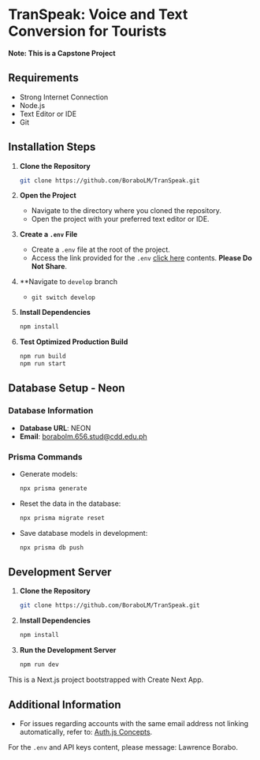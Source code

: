 # TranSpeak: Voice and Text Conversion for Tourists

**Note: This is a Capstone Project**

## Requirements
- Strong Internet Connection
- Node.js
- Text Editor or IDE
- Git

## Installation Steps

1. **Clone the Repository**
    ```sh
    git clone https://github.com/BoraboLM/TranSpeak.git
    ```

2. **Open the Project**
    - Navigate to the directory where you cloned the repository.
    - Open the project with your preferred text editor or IDE.

3. **Create a `.env` File**
    - Create a `.env` file at the root of the project.
    - Access the link provided for the `.env` [click here](https://drive.google.com/file/d/1LBNqoyGXjAwh7RPDwi5k199GF09tMx7V/view?usp=drive_link) contents. **Please Do Not Share**.
4. **Navigate to `develop` branch
    - `git switch develop`

5. **Install Dependencies**
    ```sh
    npm install
    ```

6. **Test Optimized Production Build**
    ```sh
    npm run build
    npm run start
    ```
##

## Database Setup - Neon

### Database Information
- **Database URL**: NEON
- **Email**: borabolm.656.stud@cdd.edu.ph

### Prisma Commands
- Generate models:
    ```sh
    npx prisma generate
    ```
- Reset the data in the database:
    ```sh
    npx prisma migrate reset
    ```
- Save database models in development:
    ```sh
    npx prisma db push
    ```

## Development Server

1. **Clone the Repository**
    ```sh
    git clone https://github.com/BoraboLM/TranSpeak.git
    ```

2. **Install Dependencies**
    ```sh
    npm install
    ```

3. **Run the Development Server**
    ```sh
    npm run dev
    ```

This is a Next.js project bootstrapped with Create Next App.

## Additional Information
- For issues regarding accounts with the same email address not linking automatically, refer to: [Auth.js Concepts](https://authjs.dev/concepts).

For the `.env` and API keys content, please message: Lawrence Borabo.
